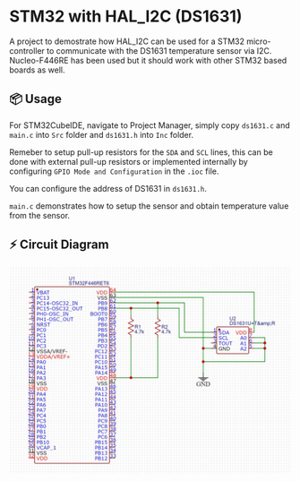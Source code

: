 # STM32 with HAL_I2C (DS1631)

A project to demostrate how HAL_I2C can be used for a STM32 micro-controller to communicate with the DS1631 temperature sensor via I2C. Nucleo-F446RE has been used but it should work with other STM32 based boards as well.

## 📦 Usage

For STM32CubeIDE, navigate to Project Manager, simply copy `ds1631.c` and `main.c` into `Src` folder and `ds1631.h` into `Inc` folder. 

Remeber to setup pull-up resistors for the `SDA` and `SCL` lines, this can be done with external pull-up resistors or implemented internally by configuring `GPIO Mode and Configuration` in the `.ioc` file.

You can configure the address of DS1631 in `ds1631.h`.

`main.c` demonstrates how to setup the sensor and obtain temperature value from the sensor.

## ⚡ Circuit Diagram

![Setup](circuit_diagram.jpg)